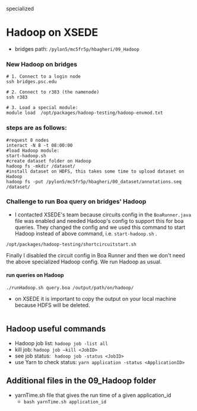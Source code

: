 specialized
# Hadoop on XSEDE

* bridges path: ```/pylon5/mc5fr5p/hbagheri/09_Hadoop```

### New Hadoop on bridges

```
# 1. Connect to a login node
ssh bridges.psc.edu

# 2. Connect to r383 (the namenode)
ssh r383

# 3. Load a special module:
module load  /opt/packages/hadoop-testing/hadoop-envmod.txt

```

### steps are as follows:
```
#request 8 nodes
interact -N 8 -t 08:00:00
#load Hadoop module:
start-hadoop.sh
#create dataset folder on Hadoop
hadoop fs -mkdir /dataset/
#install dataset on HDFS, this takes some time to upload dataset on Hadoop
hadoop fs -put /pylon5/mc5fr5p/hbagheri/00_dataset/annotations.seq /dataset/
```

### Challenge to run Boa query on bridges' Hadoop
* I contacted XSEDE's team because circuits config in the ```BoaRunner.java``` file was enabled and needed Hadoop's config to support this for boa queries. They changed the config and we used this command to start Hadoop instead of above command, i.e. ```start-hadoop.sh``` .
```
/opt/packages/hadoop-testing/shortcircuitstart.sh
```
Finally I disabled the circuit config in Boa Runner and then we don't need the above specialized Hadoop config. We run Hadoop as usual.



#### run queries on Hadoop

```./runHadoop.sh query.boa /output/path/on/hadoop/```

* on XSEDE it is important to copy the output on your local machine because HDFS will be deleted.
```hadoop fs -get /tmp/OutputFolder/
```

## Hadoop useful commands
* Hadoop job list: ```hadoop job -list all```
* kill job: ```hadoop job –kill <JobID>```
* see job status: ``` hadoop job -status <JobID>```
* use Yarn to check status: ```yarn application -status <ApplicationID>```

## Additional files in the 09_Hadoop folder
* yarnTime.sh file that gives the run time of a given application_id
   * ``` bash yarnTime.sh application_id ```
